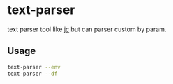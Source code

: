 # text-parser
text parser tool like [jc](https://github.com/kellyjonbrazil/jc) but can parser custom by param.

## Usage

```bash
text-parser --env
text-parser --df
```